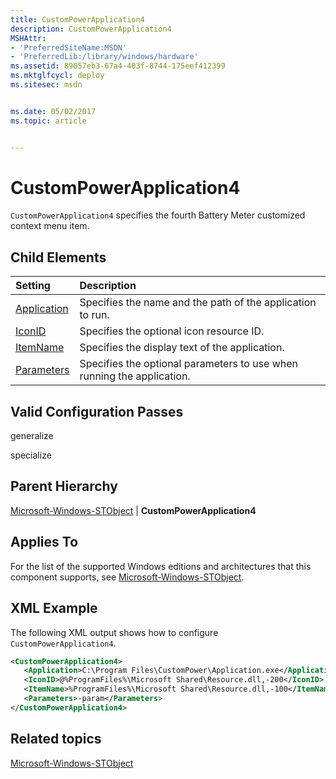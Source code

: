 ```yaml
---
title: CustomPowerApplication4
description: CustomPowerApplication4
MSHAttr:
- 'PreferredSiteName:MSDN'
- 'PreferredLib:/library/windows/hardware'
ms.assetid: 89057eb3-67a4-403f-8744-175eef412399
ms.mktglfcycl: deploy
ms.sitesec: msdn


ms.date: 05/02/2017
ms.topic: article


---
```

# CustomPowerApplication4

`CustomPowerApplication4` specifies the fourth Battery Meter customized context menu item.

## Child Elements

| Setting                 | Description                                                                           |
|:------------------------|:--------------------------------------------------------------------------------------|
| [Application](microsoft-windows-stobject-custompowerapplication4-application.md) | Specifies the name and the path of the application to run. |
| [IconID](microsoft-windows-stobject-custompowerapplication4-iconid.md) | Specifies the optional icon resource ID. |
| [ItemName](microsoft-windows-stobject-custompowerapplication4-itemname.md) | Specifies the display text of the application. |
| [Parameters](microsoft-windows-stobject-custompowerapplication4-parameters.md) | Specifies the optional parameters to use when running the application. |

## Valid Configuration Passes

generalize

specialize

## Parent Hierarchy

[Microsoft-Windows-STObject](microsoft-windows-stobject.md) | **CustomPowerApplication4**

## Applies To

For the list of the supported Windows editions and architectures that this component supports, see [Microsoft-Windows-STObject](microsoft-windows-stobject.md).

## XML Example

The following XML output shows how to configure `CustomPowerApplication4`.

```XML
<CustomPowerApplication4>
   <Application>C:\Program Files\CustomPower\Application.exe</Application>
   <IconID>@%ProgramFiles%\Microsoft Shared\Resource.dll,-200</IconID>
   <ItemName>%ProgramFiles%\Microsoft Shared\Resource.dll,-100</ItemName>
   <Parameters>-param</Parameters>
</CustomPowerApplication4>
```

## Related topics

[Microsoft-Windows-STObject](microsoft-windows-stobject.md)
